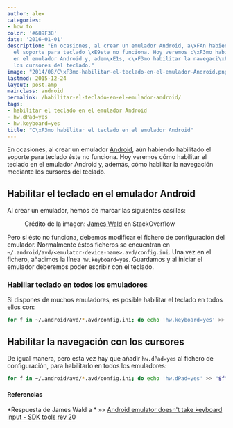 ```yaml
---
author: alex
categories:
- how to
color: '#689F38'
date: '2016-01-01'
description: "En ocasiones, al crear un emulador Android, a\xFAn habiendo habilitado
  el soporte para teclado \xE9ste no funciona. Hoy veremos c\xF3mo habilitar el teclado
  en el emulador Android y, adem\xE1s, c\xF3mo habilitar la navegaci\xF3n mediante
  los cursores del teclado."
image: "2014/08/C\xF3mo-habilitar-el-teclado-en-el-emulador-Android.png"
lastmod: 2015-12-24
layout: post.amp
mainclass: android
permalink: /habilitar-el-teclado-en-el-emulador-android/
tags:
- habilitar el teclado en el emulador Android
- hw.dPad=yes
- hw.keyboard=yes
title: "C\xF3mo habilitar el teclado en el emulador Android"
---
```


En ocasiones, al crear un emulador [Android][1], aún habiendo habilitado el soporte para teclado éste no funciona. Hoy veremos cómo habilitar el teclado en el emulador Android y, además, cómo habilitar la navegación mediante los cursores del teclado.

<!--more--><!--ad-->

## Habilitar el teclado en el emulador Android

Al crear un emulador, hemos de marcar las siguientes casillas:

<figure>
<a href="/img/2014/08/Cómo-habilitar-el-teclado-en-el-emulador-Android.png"><amp-img on="tap:lightbox1" role="button" tabindex="0" layout="responsive" src="/img/2014/08/Cómo-habilitar-el-teclado-en-el-emulador-Android.png" title="{{ page.title }}" alt="{{ page.title }}" width="472px" height="532px" /></a>
<span class="image-credit">Crédito de la imagen: <a href="http://stackoverflow.com/users/204480/james-wald" title="Perfil en StackOverflow" target="_blank">James Wald</a> en StackOverflow</span>
</figure>

Pero si ésto no funciona, debemos modificar el fichero de configuración del emulador. Normalmente éstos ficheros se encuentran en `~/.android/avd/<emulator-device-name>.avd/config.ini`. Una vez en el fichero, añadimos la línea `hw.keyboard=yes`. Guardamos y al iniciar el emulador deberemos poder escribir con el teclado.

### Habiliar teclado en todos los emuladores

Si dispones de muchos emuladores, es posible habilitar el teclado en todos ellos con:

```bash
for f in ~/.android/avd/*.avd/config.ini; do echo 'hw.keyboard=yes' >> "$f"; done

```

## Habilitar la navegación con los cursores

De igual manera, pero esta vez hay que añadir `hw.dPad=yes` al fichero de configuración, para habilitarlo en todos los emuladores:

```bash
for f in ~/.android/avd/*.avd/config.ini; do echo 'hw.dPad=yes' >> "$f"; done

```

#### Referencias

*Respuesta de James Wald a * »» <a href="http://stackoverflow.com/a/11252510/1612432" target="_blank">Android emulator doesn't take keyboard input - SDK tools rev 20</a>

[1]: https://elbauldelprogramador.com/curso-programacion-android/ "Curso Programación Android"


</emulator-device-name>